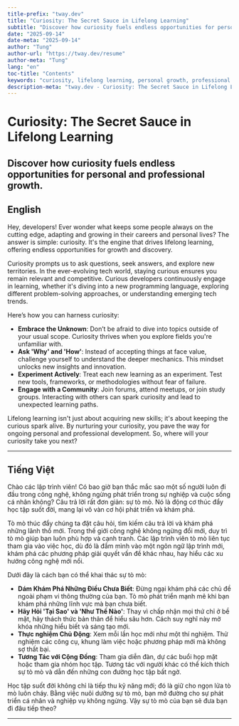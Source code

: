 ```yaml
---
title-prefix: "tway.dev"
title: "Curiosity: The Secret Sauce in Lifelong Learning"
subtitle: "Discover how curiosity fuels endless opportunities for personal and professional growth."
date: "2025-09-14"
date-meta: "2025-09-14"
author: "Tung"
author-url: "https://tway.dev/resume"
author-meta: "Tung"
lang: "en"
toc-title: "Contents"
keywords: "curiosity, lifelong learning, personal growth, professional development, continuous learning"
description-meta: "tway.dev - Curiosity: The Secret Sauce in Lifelong Learning - Discover how curiosity fuels endless opportunities for personal and professional growth."
---
```


# Curiosity: The Secret Sauce in Lifelong Learning
## Discover how curiosity fuels endless opportunities for personal and professional growth.

## English
Hey, developers! Ever wonder what keeps some people always on the cutting edge, adapting and growing in their careers and personal lives? The answer is simple: curiosity. It's the engine that drives lifelong learning, offering endless opportunities for growth and discovery.

Curiosity prompts us to ask questions, seek answers, and explore new territories. In the ever-evolving tech world, staying curious ensures you remain relevant and competitive. Curious developers continuously engage in learning, whether it's diving into a new programming language, exploring different problem-solving approaches, or understanding emerging tech trends.

Here’s how you can harness curiosity:

- **Embrace the Unknown**: Don’t be afraid to dive into topics outside of your usual scope. Curiosity thrives when you explore fields you're unfamiliar with.
- **Ask 'Why' and 'How'**: Instead of accepting things at face value, challenge yourself to understand the deeper mechanics. This mindset unlocks new insights and innovation.
- **Experiment Actively**: Treat each new learning as an experiment. Test new tools, frameworks, or methodologies without fear of failure.
- **Engage with a Community**: Join forums, attend meetups, or join study groups. Interacting with others can spark curiosity and lead to unexpected learning paths.

Lifelong learning isn't just about acquiring new skills; it's about keeping the curious spark alive. By nurturing your curiosity, you pave the way for ongoing personal and professional development. So, where will your curiosity take you next?

---

## Tiếng Việt
Chào các lập trình viên! Có bao giờ bạn thắc mắc sao một số người luôn đi đầu trong công nghệ, không ngừng phát triển trong sự nghiệp và cuộc sống cá nhân không? Câu trả lời rất đơn giản: sự tò mò. Nó là động cơ thúc đẩy học tập suốt đời, mang lại vô vàn cơ hội phát triển và khám phá.

Tò mò thúc đẩy chúng ta đặt câu hỏi, tìm kiếm câu trả lời và khám phá những lãnh thổ mới. Trong thế giới công nghệ không ngừng đổi mới, duy trì tò mò giúp bạn luôn phù hợp và cạnh tranh. Các lập trình viên tò mò liên tục tham gia vào việc học, dù đó là đắm mình vào một ngôn ngữ lập trình mới, khám phá các phương pháp giải quyết vấn đề khác nhau, hay hiểu các xu hướng công nghệ mới nổi.

Dưới đây là cách bạn có thể khai thác sự tò mò:

- **Dám Khám Phá Những Điều Chưa Biết**: Đừng ngại khám phá các chủ đề ngoài phạm vi thông thường của bạn. Tò mò phát triển mạnh mẽ khi bạn khám phá những lĩnh vực mà bạn chưa biết.
- **Hãy Hỏi 'Tại Sao' và 'Như Thế Nào'**: Thay vì chấp nhận mọi thứ chỉ ở bề mặt, hãy thách thức bản thân để hiểu sâu hơn. Cách suy nghĩ này mở khóa những hiểu biết và sáng tạo mới.
- **Thực nghiệm Chủ Động**: Xem mỗi lần học mới như một thí nghiệm. Thử nghiệm các công cụ, khung làm việc hoặc phương pháp mới mà không sợ thất bại.
- **Tương Tác với Cộng Đồng**: Tham gia diễn đàn, dự các buổi họp mặt hoặc tham gia nhóm học tập. Tương tác với người khác có thể kích thích sự tò mò và dẫn đến những con đường học tập bất ngờ.

Học tập suốt đời không chỉ là tiếp thu kỹ năng mới; đó là giữ cho ngọn lửa tò mò luôn cháy. Bằng việc nuôi dưỡng sự tò mò, bạn mở đường cho sự phát triển cá nhân và nghiệp vụ không ngừng. Vậy sự tò mò của bạn sẽ đưa bạn đi đâu tiếp theo?

---